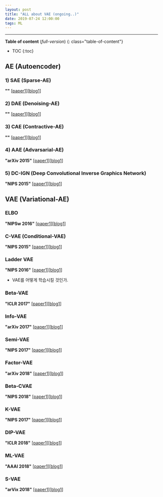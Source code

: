 ```yaml
---
layout: post
title: "ALL about VAE (ongoing..)"
date: 2019-07-24 12:00:00
tags: ML
---
```


<!--more-->

---

**Table of content** (*full-version*)
{: class="table-of-content"}
* TOC
{:toc}

## AE (Autoencoder)


### 1) SAE (Sparse-AE)
**""** [[paper1]()][[blog1]()]


### 2) DAE (Denoising-AE)
**""** [[paper1]()][[blog1]()]


### 3) CAE (Contractive-AE)
**""** [[paper1]()][[blog1]()]


### 4) AAE (Advarsarial-AE)
**"arXiv 2015"** [[paper1]()][[blog1]()]


### 5) DC-IGN (Deep Convolutional Inverse Graphics Network)
**"NIPS 2015"** [[paper1]()][[blog1]()]


## VAE (Variational-AE)

### ELBO
**"NIPSw 2016"** [[paper1]()][[blog1]()]


### C-VAE (Conditional-VAE)
**"NIPS 2015"** [[paper1]()][[blog1]()]


### Ladder VAE
**"NIPS 2016"** [[paper1](https://arxiv.org/pdf/1602.02282.pdf)][[blog1](https://m.blog.naver.com/PostView.nhn?blogId=hist0134&logNo=221048568154&proxyReferer=https%3A%2F%2Fwww.google.com%2F)]

- VAE를 어떻게 학습시킬 것인가.


### Beta-VAE
**"ICLR 2017"** [[paper1]()][[blog1]()]


### Info-VAE
**"arXiv 2017"** [[paper1]()][[blog1]()]


### Semi-VAE
**"NIPS 2017"** [[paper1]()][[blog1]()]


### Factor-VAE
**"arXiv 2018"** [[paper1]()][[blog1]()]


### Beta-CVAE
**"NIPS 2018"** [[paper1]()][[blog1]()]


### K-VAE
**"NIPS 2017"** [[paper1]()][[blog1]()]


### DIP-VAE
**"ICLR 2018"** [[paper1]()][[blog1]()]


### ML-VAE
**"AAAI 2018"** [[paper1]()][[blog1]()]


### S-VAE
**"arVix 2018"** [[paper1]()][[blog1]()]
